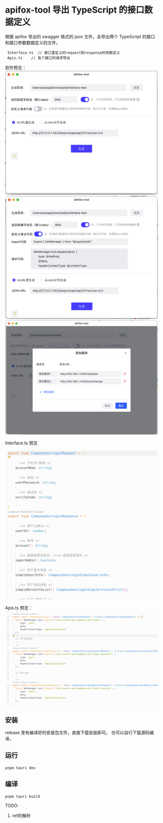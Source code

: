 # apifox-tool 导出 TypeScript 的接口数据定义

根据 apifox 导出的 swagger 格式的 json 文件，会导出两个 TypeScript 的接口和接口参数数据定义的文件。

```
 Interface.ts  // 接口里定义的request和response的参数定义
 Apis.ts    // 各个接口的请求导出
```

软件预览：
![预览](/src/assets/images/preview1.png)
![预览](/src/assets/images/preview2.png)
![预览](/src/assets/images/preview3.png)

Interface.ts 预览

![生成的代码示例](/src/assets/images/preview4.jpg)

Apis.ts 预览：
![生成的代码示例](/src/assets/images/preview5.jpg)

## 安装

release 里有编译好的安装包文件，直接下载安装即可。 也可以自行下载源码编译。

## 运行

`pnpm tauri dev`

## 编译
`pnpm tauri build`


TODO:
1. ref的解析
